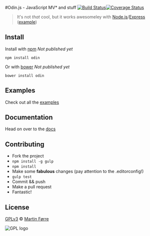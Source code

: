 #Odin.js - JavaScript MV* and stuff [![Build Status](https://travis-ci.org/MartinForre/odin.png?branch=master)](https://travis-ci.org/MartinForre/odin)[![Coverage Status](https://coveralls.io/repos/anderslm/odin/badge.png?branch=master)](https://coveralls.io/r/anderslm/odin?branch=master)
> It's not _that_ cool, but it works awesomeley with [Node.js](http://nodejs.org/)/[Express](http://expressjs.com/) ([example](https://github.com/martinforre/odin/examples/express))

## Install

Install with [npm](https://npmjs.org/package/odin) _Not published yet_

```
npm install odin
```

Or with [bower](http://bower.io/) _Not published yet_

```
bower install odin
```

## Examples
Check out all the [examples](https://github.com/martinforre/odin/examples)

## Documentation
Head on over to the [docs](http://martinforre.github.io/odin/docs)

## Contributing
- Fork the project
- `npm install -g gulp`
- `npm install`
- Make some **fabulous** changes (pay attention to the .editorconfig!)
- `gulp test`
- Commit && push
- Make a pull request
- Fantastic!

## License
[GPLv3](http://www.gnu.org/licenses/gpl-3.0.txt) © [Martin Førre](https://github.com/martinforre)

![GPL logo](http://www.gnu.org/graphics/gplv3-88x31.png "GPL logo")
